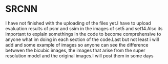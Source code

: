 # SRCNN
I have not finished with the uploading of the files yet.I have to upload evaluation results 
of psnr and ssim in the images of set5 and set14.Also its important to explain somethings in the 
code to become comprehensive to anyone what im doing in each section of the code.Last but not least
i will add and some example of images so anyone can see the difference betwwen the bicubic images,
the images that arise from the super resolution model and the original images.I will post them in
some days
